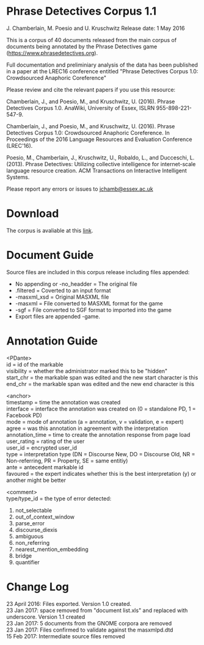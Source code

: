 # Phrase Detectives Corpus 1.1

J. Chamberlain, M. Poesio and U. Kruschwitz
Release date: 1 May 2016

This is a corpus of 40 documents released from the main corpus of documents being annotated by 
the Phrase Detectives game (https://www.phrasedetectives.org).

Full documentation and preliminiary analysis of the data has been published in a paper at the
LREC16 conference entitled "Phrase Detectives Corpus 1.0: Crowdsourced Anaphoric Coreference"

Please review and cite the relevant papers if you use this resource:

Chamberlain, J., and Poesio, M., and Kruschwitz, U. (2016). Phrase Detectives Corpus 1.0. AnaWiki, University of Essex, ISLRN 955-898-221-547-9.

Chamberlain, J., and Poesio, M., and Kruschwitz, U. (2016). Phrase Detectives Corpus 1.0: Crowdsourced Anaphoric Coreference. 
In Proceedings of the 2016 Language Resources and Evaluation Conference (LREC'16).

Poesio, M., Chamberlain, J., Kruschwitz, U., Robaldo, L., and Ducceschi, L. (2013). Phrase Detectives: Utilizing collective intelligence for internet-scale language resource creation. 
ACM Transactions on Interactive Intelligent Systems.

Please report any errors or issues to jchamb@essex.ac.uk

# Download

The corpus is avaliable at this [link](https://drive.google.com/file/d/1yCkMOok_iPrgPcRtWY_ZW4N9DP9xfIAD/view?usp=sharing).

# Document Guide

Source files are included in this corpus release including files appended:
* No appending or -no_headder = The original file
* .filtered = Coverted to an input format
* -masxml_xsd = Original MASXML file
* -masxml = File converted to MASXML format for the game
* -sgf = File converted to SGF format to imported into the game
* Export files are appended -game.

# Annotation Guide

\<PDante\>   
id = id of the markable  
visibility = whether the administrator marked this to be "hidden"  
start_chr = the markable span was edited and the new start character is this  
end_chr = the markable span was edited and the new end character is this  

\<anchor\>  
timestamp = time the annotation was created  
interface = interface the annotation was created on (0 = standalone PD, 1 = Facebook PD)  
mode = mode of annotation (a = annotation, v = validation, e = expert)  
agree = was this annotation in agreement with the interpretation  
annotation_time = time to create the annotation response from page load  
user_rating = rating of the user  
user_id = encrypted user_id  
type = interpretation type (DN = Discourse New, DO = Discourse Old, NR = Non-referring, PR = Property, SE = same entitiy)  
ante = antecedent markable id  
favoured = the expert indicates whether this is the best interpretation (y) or another might be better  

\<comment\>  
type/type_id = the type of error detected:  
1. not_selectable
2. out_of_context_window
3. parse_error
4. discourse_diexis
5. ambiguous
6. non_referring
7. nearest_mention_embedding
8. bridge
9. quantifier

# Change Log

23 April 2016: Files exported. Version 1.0 created.  
23 Jan 2017: space removed from "document list.xls" and replaced with underscore. Version 1.1 created  
23 Jan 2017: 5 documents from the GNOME corpora are removed  
23 Jan 2017: Files confirmed to validate against the masxmlpd.dtd  
15 Feb 2017: Intermediate source files removed  
